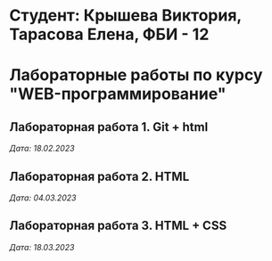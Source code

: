 # Студент: Крышева Виктория, Тарасова Елена, ФБИ - 12

# Лабораторные работы по курсу "WEB-программирование"

## Лабораторная работа 1. Git + html

*Дата: 18.02.2023*

## Лабораторная работа 2. HTML

*Дата: 04.03.2023*

## Лабораторная работа 3. HTML + CSS

*Дата: 18.03.2023*
